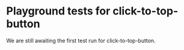 # Playground tests for click-to-top-button
We are still awaiting the first test run for click-to-top-button.
